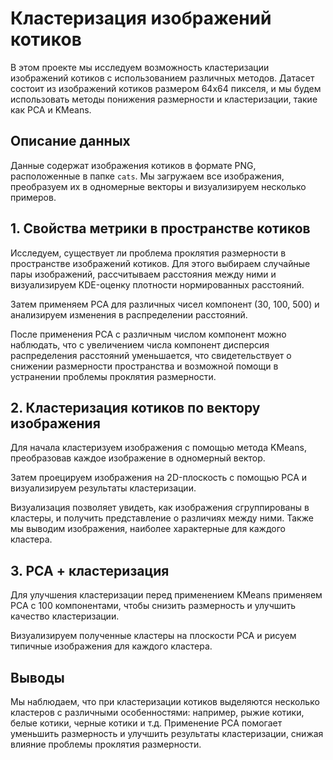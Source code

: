 # Кластеризация изображений котиков

В этом проекте мы исследуем возможность кластеризации изображений котиков с использованием различных методов. Датасет состоит из изображений котиков размером 64x64 пикселя, и мы будем использовать методы понижения размерности и кластеризации, такие как PCA и KMeans.

## Описание данных
Данные содержат изображения котиков в формате PNG, расположенные в папке `cats`. Мы загружаем все изображения, преобразуем их в одномерные векторы и визуализируем несколько примеров.



## 1. Свойства метрики в пространстве котиков
Исследуем, существует ли проблема проклятия размерности в пространстве изображений котиков. Для этого выбираем случайные пары изображений, рассчитываем расстояния между ними и визуализируем KDE-оценку плотности нормированных расстояний.

Затем применяем PCA для различных чисел компонент (30, 100, 500) и анализируем изменения в распределении расстояний.



После применения PCA с различным числом компонент можно наблюдать, что с увеличением числа компонент дисперсия распределения расстояний уменьшается, что свидетельствует о снижении размерности пространства и возможной помощи в устранении проблемы проклятия размерности.

## 2. Кластеризация котиков по вектору изображения
Для начала кластеризуем изображения с помощью метода KMeans, преобразовав каждое изображение в одномерный вектор.



Затем проецируем изображения на 2D-плоскость с помощью PCA и визуализируем результаты кластеризации.



Визуализация позволяет увидеть, как изображения сгруппированы в кластеры, и получить представление о различиях между ними. Также мы выводим изображения, наиболее характерные для каждого кластера.

## 3. PCA + кластеризация
Для улучшения кластеризации перед применением KMeans применяем PCA с 100 компонентами, чтобы снизить размерность и улучшить качество кластеризации.


Визуализируем полученные кластеры на плоскости PCA и рисуем типичные изображения для каждого кластера.

## Выводы
Мы наблюдаем, что при кластеризации котиков выделяются несколько кластеров с различными особенностями: например, рыжие котики, белые котики, черные котики и т.д. Применение PCA помогает уменьшить размерность и улучшить результаты кластеризации, снижая влияние проблемы проклятия размерности.
